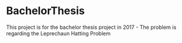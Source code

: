 # BachelorThesis
This project is for the bachelor thesis project in 2017 - The problem is regarding the Leprechaun Hatting Problem
